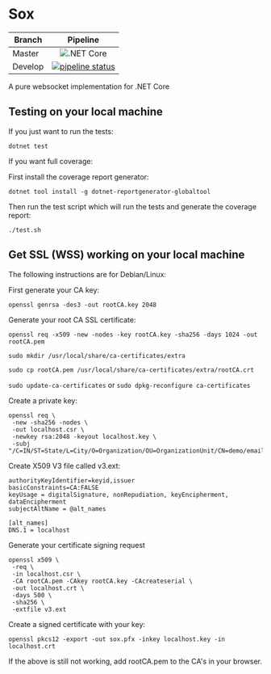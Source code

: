 # Sox
| Branch | Pipeline
|---|:---:|
| Master |![.NET Core](https://github.com/danielfoord/sox/workflows/.NET%20Core/badge.svg?branch=master) |
| Develop | [![pipeline status](https://gitlab.com/danielfoord/sox/badges/develop/pipeline.svg)](https://gitlab.com/danielfoord/sox/commits/develop)|

A pure websocket implementation for .NET Core

## Testing on your local machine

If you just want to run the tests:

`dotnet test`

If you want full coverage:

First install the coverage report generator:

`dotnet tool install -g dotnet-reportgenerator-globaltool`

Then run the test script which will run the tests and generate the coverage report:

`./test.sh`


## Get SSL (WSS) working on your local machine

The following instructions are for Debian/Linux:

First generate your CA key:

`openssl genrsa -des3 -out rootCA.key 2048`

Generate your root CA SSL certificate:

`openssl req -x509 -new -nodes -key rootCA.key -sha256 -days 1024 -out rootCA.pem`

`sudo mkdir /usr/local/share/ca-certificates/extra`

`sudo cp rootCA.pem /usr/local/share/ca-certificates/extra/rootCA.crt`

`sudo update-ca-certificates` or `sudo dpkg-reconfigure ca-certificates`

Create a private key:

```
openssl req \
 -new -sha256 -nodes \
 -out localhost.csr \
 -newkey rsa:2048 -keyout localhost.key \
 -subj "/C=IN/ST=State/L=City/O=Organization/OU=OrganizationUnit/CN=demo/emailAddress=demo@example.com"
```

Create X509 V3 file called v3.ext:
```
authorityKeyIdentifier=keyid,issuer
basicConstraints=CA:FALSE
keyUsage = digitalSignature, nonRepudiation, keyEncipherment, dataEncipherment
subjectAltName = @alt_names

[alt_names]
DNS.1 = localhost
```

Generate your certificate signing request
```
openssl x509 \
 -req \
 -in localhost.csr \
 -CA rootCA.pem -CAkey rootCA.key -CAcreateserial \
 -out localhost.crt \
 -days 500 \
 -sha256 \
 -extfile v3.ext
```


Create a signed certificate with your key:
```
openssl pkcs12 -export -out sox.pfx -inkey localhost.key -in localhost.crt
```

If the above is still not working, add rootCA.pem to the CA's in your browser.



